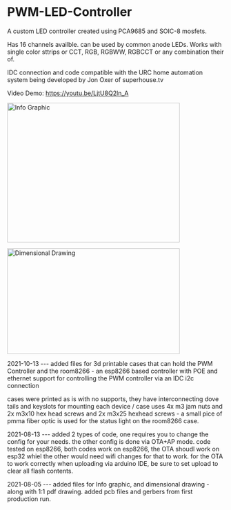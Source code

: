 # PWM-LED-Controller

A custom LED controller created using PCA9685 and SOIC-8 mosfets.

Has 16 channels availble. can be used by common anode LEDs. 
Works with single color sttrips or CCT, RGB, RGBWW, RGBCCT or any combination their of.

IDC connection and code compatible with the URC home automation system being developed by Jon Oxer of superhouse.tv

Video Demo: https://youtu.be/LjtU8Q2ln_A

<a href="https://github.com/austinscreations/PWM-LED-Controller/blob/main/Pictures/Info%20Graphic.png?raw=true"><img src="https://github.com/austinscreations/PWM-LED-Controller/blob/main/Pictures/Info%20Graphic.png?raw=true" alt="Info Graphic" width="400" height="324"/></a>


<a href="https://github.com/austinscreations/PWM-LED-Controller/blob/main/Pictures/Dimensional%20Drawing.png?raw=tru"><img src="https://github.com/austinscreations/PWM-LED-Controller/blob/main/Pictures/Dimensional%20Drawing.png?raw=tru" alt="Dimensional Drawing" width="400" height="245"/></a>

2021-10-13 --- added files for 3d printable cases that can hold the PWM Controller and the room8266 - an esp8266 based controller with POE and ethernet support for controlling the PWM controller via an IDC i2c connection

cases were printed as is with no supports, they have interconnecting dove tails and keyslots for mounting each device / case uses 4x m3 jam nuts and 2x m3x10 hex head screws and 2x m3x25 hexhead screws - a small pice of pmma fiber optic is used for the status light on the room8266 case.

2021-08-13 --- added 2 types of code, one requires you to change the config for your needs. the other config is done via OTA+AP mode. code tested on esp8266, both codes work on esp8266, the OTA shoudl work on esp32 whiel the other would need wifi changes for that to work. for the OTA to work correctly when uploading via arduino IDE, be sure to set upload to clear all flash contents.

2021-08-05 --- added files for Info graphic, and dimensional drawing - along with 1:1 pdf drawing. added pcb files and gerbers from first production run.
